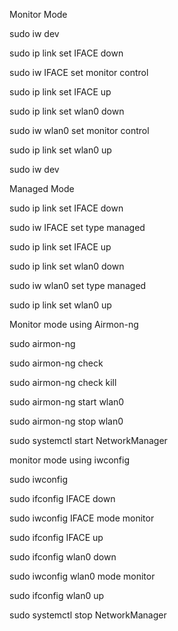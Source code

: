 Monitor Mode

sudo iw dev

sudo ip link set IFACE down

sudo iw IFACE set monitor control

sudo ip link set IFACE up

sudo ip link set wlan0 down

sudo iw wlan0 set monitor control

sudo ip link set wlan0 up

sudo iw dev

Managed Mode

sudo ip link set IFACE down

sudo iw IFACE set type managed

sudo ip link set IFACE up

sudo ip link set wlan0 down

sudo iw wlan0 set type managed

sudo ip link set wlan0 up

Monitor mode using Airmon-ng

sudo airmon-ng

sudo airmon-ng check

sudo airmon-ng check kill

sudo airmon-ng start wlan0

sudo airmon-ng stop wlan0

sudo systemctl start NetworkManager

monitor mode using iwconfig

sudo iwconfig

sudo ifconfig IFACE down

sudo iwconfig IFACE mode monitor

sudo ifconfig IFACE up

sudo ifconfig wlan0 down

sudo iwconfig wlan0 mode monitor

sudo ifconfig wlan0 up

sudo systemctl stop NetworkManager
